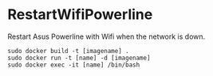 # RestartWifiPowerline
Restart Asus Powerline with Wifi when the network is down.


```
sudo docker build -t [imagename] .
sudo docker run -t [name] -d [imagename]
sudo docker exec -it [name] /bin/bash
```
